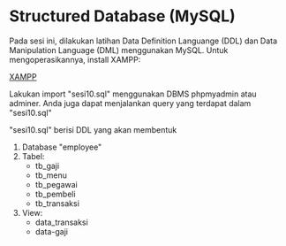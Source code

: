 # Structured Database (MySQL)

Pada sesi ini, dilakukan latihan Data Definition Languange (DDL) dan Data Manipulation Language (DML) menggunakan MySQL. Untuk mengoperasikannya, install XAMPP:

[XAMPP](https://www.apachefriends.org/download.html)

Lakukan import "sesi10.sql" menggunakan DBMS phpmyadmin atau adminer. Anda juga dapat menjalankan query yang terdapat dalam "sesi10.sql"

"sesi10.sql" berisi DDL yang akan membentuk

1. Database "employee"
2. Tabel:
   - tb_gaji
   - tb_menu
   - tb_pegawai
   - tb_pembeli
   - tb_transaksi
3. View:
   - data_transaksi
   - data-gaji
